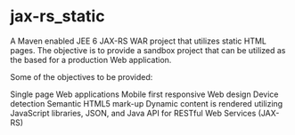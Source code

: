 jax-rs_static
=============

A Maven enabled JEE 6 JAX-RS WAR project that utilizes static HTML pages. The objective is to provide a sandbox project that can be utilized as the based for a production Web application. 

Some of the objectives to be provided:

Single page Web applications
Mobile first responsive Web design
Device detection
Semantic HTML5 mark-up
Dynamic content is rendered utilizing JavaScript libraries, JSON, and Java API for RESTful Web Services (JAX-RS)

